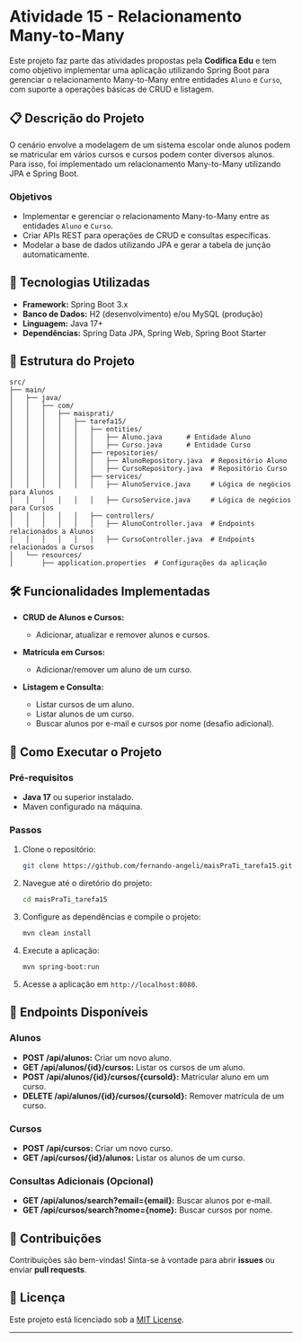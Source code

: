 
# Atividade 15 - Relacionamento Many-to-Many

Este projeto faz parte das atividades propostas pela **Codifica Edu** e tem como objetivo implementar uma aplicação utilizando Spring Boot para gerenciar o relacionamento Many-to-Many entre entidades `Aluno` e `Curso`, com suporte a operações básicas de CRUD e listagem.

## 📋 Descrição do Projeto

O cenário envolve a modelagem de um sistema escolar onde alunos podem se matricular em vários cursos e cursos podem conter diversos alunos. Para isso, foi implementado um relacionamento Many-to-Many utilizando JPA e Spring Boot.

### Objetivos
- Implementar e gerenciar o relacionamento Many-to-Many entre as entidades `Aluno` e `Curso`.
- Criar APIs REST para operações de CRUD e consultas específicas.
- Modelar a base de dados utilizando JPA e gerar a tabela de junção automaticamente.

## 🚀 Tecnologias Utilizadas

- **Framework:** Spring Boot 3.x
- **Banco de Dados:** H2 (desenvolvimento) e/ou MySQL (produção)
- **Linguagem:** Java 17+
- **Dependências:** Spring Data JPA, Spring Web, Spring Boot Starter

## 📁 Estrutura do Projeto

```plaintext
src/
├── main/
│   ├── java/
│   │   ├── com/
│   │   │   ├── maisprati/
│   │   │   │   ├── tarefa15/
│   │   │   │   │   ├── entities/
│   │   │   │   │   │   ├── Aluno.java      # Entidade Aluno
│   │   │   │   │   │   ├── Curso.java      # Entidade Curso
│   │   │   │   │   ├── repositories/
│   │   │   │   │   │   ├── AlunoRepository.java  # Repositório Aluno
│   │   │   │   │   │   ├── CursoRepository.java  # Repositório Curso
│   │   │   │   │   ├── services/
│   │   │   │   │   │   ├── AlunoService.java     # Lógica de negócios para Alunos
│   │   │   │   │   │   ├── CursoService.java     # Lógica de negócios para Cursos
│   │   │   │   │   ├── controllers/
│   │   │   │   │   │   ├── AlunoController.java  # Endpoints relacionados a Alunos
│   │   │   │   │   │   ├── CursoController.java  # Endpoints relacionados a Cursos
│   └── resources/
│       ├── application.properties  # Configurações da aplicação
```

## 🛠️ Funcionalidades Implementadas

- **CRUD de Alunos e Cursos:** 
  - Adicionar, atualizar e remover alunos e cursos.

- **Matrícula em Cursos:**
  - Adicionar/remover um aluno de um curso.

- **Listagem e Consulta:**
  - Listar cursos de um aluno.
  - Listar alunos de um curso.
  - Buscar alunos por e-mail e cursos por nome (desafio adicional).

## 🔧 Como Executar o Projeto

### Pré-requisitos
- **Java 17** ou superior instalado.
- Maven configurado na máquina.

### Passos
1. Clone o repositório:
   ```bash
   git clone https://github.com/fernando-angeli/maisPraTi_tarefa15.git
   ```
2. Navegue até o diretório do projeto:
   ```bash
   cd maisPraTi_tarefa15
   ```
3. Configure as dependências e compile o projeto:
   ```bash
   mvn clean install
   ```
4. Execute a aplicação:
   ```bash
   mvn spring-boot:run
   ```

5. Acesse a aplicação em `http://localhost:8080`.

## 🧪 Endpoints Disponíveis

### Alunos
- **POST /api/alunos:** Criar um novo aluno.
- **GET /api/alunos/{id}/cursos:** Listar os cursos de um aluno.
- **POST /api/alunos/{id}/cursos/{cursoId}:** Matricular aluno em um curso.
- **DELETE /api/alunos/{id}/cursos/{cursoId}:** Remover matrícula de um curso.

### Cursos
- **POST /api/cursos:** Criar um novo curso.
- **GET /api/cursos/{id}/alunos:** Listar os alunos de um curso.

### Consultas Adicionais (Opcional)
- **GET /api/alunos/search?email={email}:** Buscar alunos por e-mail.
- **GET /api/cursos/search?nome={nome}:** Buscar cursos por nome.

## 🤝 Contribuições

Contribuições são bem-vindas! Sinta-se à vontade para abrir **issues** ou enviar **pull requests**.

## 📜 Licença

Este projeto está licenciado sob a [MIT License](LICENSE).

---

